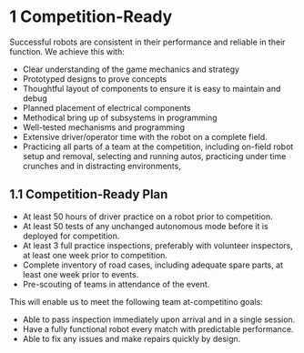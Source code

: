 # 1 Competition-Ready
Successful robots are consistent in their performance and reliable in their function.  We achieve this with:
* Clear understanding of the game mechanics and strategy
* Prototyped designs to prove concepts
* Thoughtful layout of components to ensure it is easy to maintain and debug
* Planned placement of electrical components
* Methodical bring up of subsystems in programming
* Well-tested mechanisms and programming
* Extensive driver/operator time with the robot on a complete field.
* Practicing all parts of a team at the competition, including on-field robot setup and removal, selecting and running autos, practicing under time crunches and in distracting environments,

## 1.1 Competition-Ready Plan
* At least 50 hours of driver practice on a robot prior to competition.
* At least 50 tests of any unchanged autonomous mode before it is deployed for competition.
* At least 3 full practice inspections, preferably with volunteer inspectors, at least one week prior to competition.
* Complete inventory of road cases, including adequate spare parts, at least one week prior to events.
* Pre-scouting of teams in attendance of the event.

This will enable us to meet the following team at-competitino goals:
* Able to pass inspection immediately upon arrival and in a single session.
* Have a fully functional robot every match with predictable performance.
* Able to fix any issues and make repairs quickly by design.  
